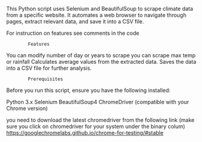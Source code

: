 This Python script uses Selenium and BeautifulSoup to scrape climate data from a specific website. 
It automates a web browser to navigate through pages, extract relevant data, and save it into a CSV file.

For instruction on features see comments in the code

            Features


You can modify number of day or years to scrape
you can scrape max temp or rainfall 
Calculates average values from the extracted data.
Saves the data into a CSV file for further analysis.

            Prerequisites

Before you run this script, ensure you have the following installed:

Python 3.x
Selenium
BeautifulSoup4
ChromeDriver (compatible with your Chrome version)

you need to download the latest chromedriver from the following link
(make sure you click on chromedriver for your system under the binary colum)
https://googlechromelabs.github.io/chrome-for-testing/#stable
          

